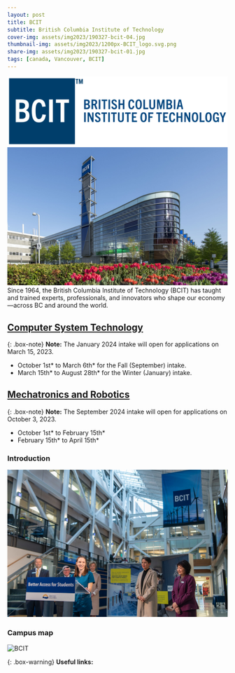 ```yaml
---
layout: post
title: BCIT
subtitle: British Columbia Institute of Technology
cover-img: assets/img2023/190327-bcit-04.jpg
thumbnail-img: assets/img2023/1200px-BCIT_logo.svg.png
share-img: assets/img2023/190327-bcit-01.jpg
tags: [canada, Vancouver, BCIT]
---
```



![BCIT](/assets/img2023/BCIT.svg)
![BCIT](/assets/img2023/COVER-BCIT.jpg)
Since 1964, the British Columbia Institute of Technology (BCIT) has taught and trained experts, professionals, and innovators who shape our economy—across BC and around the world.

## [Computer System Technology](https://www.bcit.ca/programs/computer-systems-technology-diploma-full-time-5500dipma/)

{: .box-note}
**Note:** The January 2024 intake will open for applications on March 15, 2023.  
- October 1st* to March 6th* for the Fall (September) intake.  
- March 15th* to August 28th* for the Winter (January) intake.

## [Mechatronics and Robotics](https://www.bcit.ca/programs/mechatronics-and-robotics-diploma-full-time-7340diplt/)

{: .box-note}
**Note:** The September 2024 intake will open for applications on October 3, 2023.  
- October 1st* to February 15th*  
- February 15th* to April 15th*

### Introduction


![BCIT](/assets/img2023/49169222461_86af0b30d3_b.jpg)



### Campus map

![BCIT](https://my-run.github.io/assets/img2023/2023-01-31-10_38_48-Parking-Map-01.31.23-Half-Letter.pdf-1.png)

{: .box-warning}
**Useful links:** 






